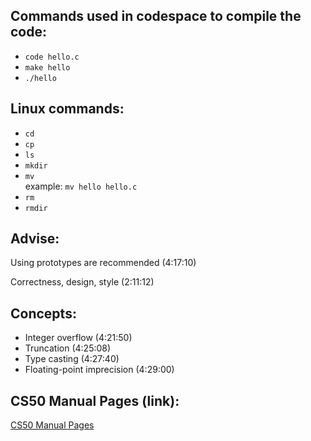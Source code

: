 <!DOCTYPE html>
<html lang="en">
<head>
    <meta charset="UTF-8">
    <meta name="viewport" content="width=device-width, initial-scale=1.0">
    <title>Commands and Concepts</title>
</head>
<body>

<section>
    <h2>Commands used in codespace to compile the code:</h2>
    <ul>
        <li><code>code hello.c</code> <!-- opens file --></li>
        <li><code>make hello</code> <!-- compiles source code --></li>
        <li><code>./hello</code> <!-- runs executable file --></li>
    </ul>
</section>

<section>
    <h2>Linux commands:</h2>
    <ul>
        <li><code>cd</code> <!-- (change directory) --></li>
        <li><code>cp</code> <!-- (copy a file) --></li>
        <li><code>ls</code> <!-- (list) --></li>
        <li><code>mkdir</code> <!-- (make a directory) --></li>
        <li><code>mv</code> <!-- (move) or rename --><br>example: <code>mv hello hello.c</code> <!-- shown in video (3:47:03) --></li>
        <li><code>rm</code> <!-- (remove) --></li>
        <li><code>rmdir</code> <!-- (remove directory) --></li>
    </ul>
</section>

<section>
    <h2>Advise:</h2>
    <p>Using prototypes are recommended (4:17:10)</p>
    <p>Correctness, design, style (2:11:12)</p>
</section>

<section>
    <h2>Concepts:</h2>
    <ul>
        <li>Integer overflow (4:21:50) <!-- More bigger value than the type can store, int 32, long 64 --></li>
        <li>Truncation (4:25:08) <!-- After mathematical operations some decimal value might be lost. like division, result should be 0.33333 but showing 0.00000 --></li>
        <li>Type casting (4:27:40) <!-- Explicitly convert one type to another --></li>
        <li>Floating-point imprecision (4:29:00) <!-- decimal values in float are not most accurate, solution is double more accurate then float --></li>
    </ul>
</section>

<section>
    <h2>CS50 Manual Pages (link):</h2>
    <a href="https://manual.cs50.io/">CS50 Manual Pages</a>
</section>

</body>
</html>
